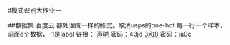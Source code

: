 #模式识别大作业一

##数据集 百度云
都处理成一样的格式，取消usps的one-hot
每一行一个样本，前面d个数据，-1是label
链接：
[声呐 ](http://pan.baidu.com/s/1bpIs1lX )密码：43jd
[3和8 ](http://pan.baidu.com/s/1qXU2YpY )密码：ja0c